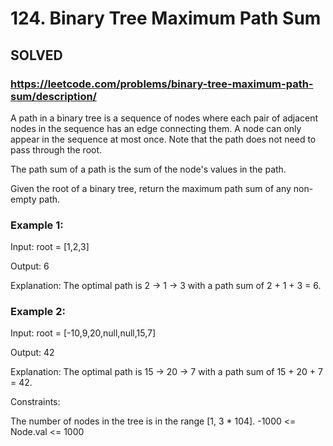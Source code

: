 # 124. Binary Tree Maximum Path Sum

## SOLVED 

### https://leetcode.com/problems/binary-tree-maximum-path-sum/description/

A path in a binary tree is a sequence of nodes where each pair of adjacent nodes in the sequence has an edge connecting them. A node can only appear in the sequence at most once. Note that the path does not need to pass through the root.

The path sum of a path is the sum of the node's values in the path.

Given the root of a binary tree, return the maximum path sum of any non-empty path.



### Example 1:
 

Input: root = [1,2,3]

Output: 6

Explanation: The optimal path is 2 -> 1 -> 3 with a path sum of 2 + 1 + 3 = 6.

### Example 2:

Input: root = [-10,9,20,null,null,15,7]

Output: 42

Explanation: The optimal path is 15 -> 20 -> 7 with a path sum of 15 + 20 + 7 = 42.


Constraints:

The number of nodes in the tree is in the range [1, 3 * 104].
-1000 <= Node.val <= 1000